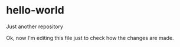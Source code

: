 # hello-world
Just another repository

Ok, now I'm editing this file just to check how the changes are made.
